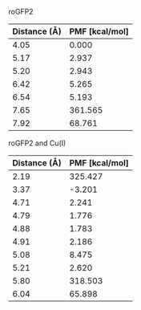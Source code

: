 roGFP2

| Distance (Å) | PMF [kcal/mol] |
|-----------|-----------|
| 4.05 | 0.000 |
| 5.17 | 2.937 |
| 5.20 | 2.943 |
| 6.42 | 5.265 |
| 6.54 | 5.193 |
| 7.65 | 361.565 |
| 7.92 | 68.761 |

roGFP2 and Cu(I)

| Distance (Å) | PMF [kcal/mol] |
|-----------|-----------|
| 2.19 | 325.427 |
| 3.37 | -3.201 |
| 4.71 | 2.241 |
| 4.79 | 1.776 |
| 4.88 | 1.783 |
| 4.91 | 2.186 |
| 5.08 | 8.475 |
| 5.21 | 2.620 |
| 5.80 | 318.503 |
| 6.04 | 65.898 |
